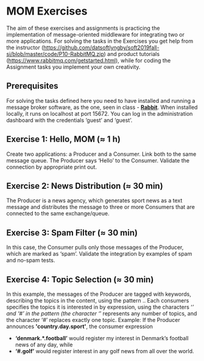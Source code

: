 # MOM Exercises
The aim of these exercises and assignments is practicing the implementation of message-oriented middleware for integrating two or more applications.
For solving the tasks in the Exercises you get help from the instructor (https://github.com/datsoftlyngby/soft2019fall-si/blob/master/code/P10-RabbitMQ.zip) and product tutorials (https://www.rabbitmq.com/getstarted.html), while for coding the Assignment tasks you implement your own creativity.

## Prerequisites
For solving the tasks defined here you need to have installed and running a message broker software, as the one, seen in class - [__Rabbit__](https://www.rabbitmq.com/).
When installed locally, it runs on localhost at port 15672.
You can log in the administration dashboard with the credentials ‘guest’ and ‘guest’.

## Exercise 1: Hello, MOM (≈ 1 h)
Create two applications: a Producer and a Consumer. Link both to the same message queue.
The Producer says ‘Hello’ to the Consumer.
Validate the connection by appropriate print out.

## Exercise 2: News Distribution (≈ 30 min)
The Producer is a news agency, which generates sport news as a text message and distributes the message to three or more Consumers that are connected to the same exchange/queue.

## Exercise 3: Spam Filter (≈ 30 min)
In this case, the Consumer pulls only those messages of the Producer, which are marked as ‘spam’.
Validate the integration by examples of spam and no-spam tests.

## Exercise 4: Topic Selection (≈ 30 min)
In this example, the messages of the Producer are tagged with keywords, describing the topics in the content, using the pattern <topic1>.<topic2>.<topic3>
Each consumers specifies the topics it is interested in by expression, using the characters ‘*’  and  ‘#’ in the pattern (the character ‘*’ represents any number of topics, and the character ‘#’ replaces exactly one topic.
Example: If the Producer announces __'country.day.sport'__, the consumer expression 
-	__‘denmark.*.football’__ would register my interest in Denmark’s football news of any day, while 
-	__‘#.golf’__ would register interest in any golf news from all over the world.

